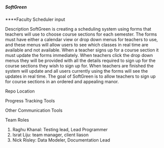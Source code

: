 ##### SoftGreen

****Faculty Scheduler input

Description
SoftGreen is creating a scheduling system using forms that teachers will use to choose course sections for each semester. 
The forms must have either a calendar view or drop down menus for teachers to use, and these menus will allow users to see which classes in real time are available and not available.
When a teacher signs up for a course section it must update the forms immediately. 
When teachers click the drop down menus they will be provided with all the details required to sign up for the course sections they wish to sign up for. 
When teachers are finished the system will update and all users currently using the forms will see the updates in real time.
The goal of SoftGreen is to allow teachers to sign up for course sections in an ordered and appealing manor.

Repo Location

Progress Tracking Tools

Other Communication Tools

Team Roles
1. Raghu Khanal: Testing lead, Lead Programmer
2. Israt Liju: team manager, client liason
3. Nick Risley: Data Modeler, Documentation Lead


